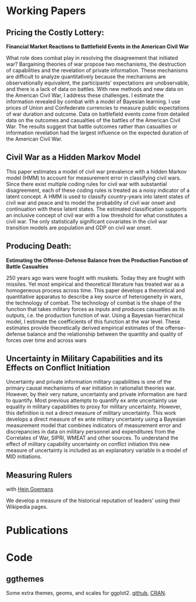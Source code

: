 <!-- 
.. title: Research
.. slug: research
.. date: 2013/01/22 19:03:32
.. tags: 
.. link: 
.. description: 
-->

# Working Papers

## Pricing the Costly Lottery:

**Financial Market Reactions to Battlefield Events in the American Civil War**
      
What role does combat play in resolving the disagreement that
initiated war? Bargaining theories of war propose two mechanisms, the
destruction of capabilities and the revelation of private information.
These mechanisms are difficult to analyze quantitatively because the
mechanisms are observationally equivalent, the participants'
expectations are unobservable, and there is a lack of data on battles.
With new methods and new data on the American Civil War, I address
these challenges. I estimate the information revealed by combat with a
model of Bayesian learning. I use prices of Union and Confederate
currencies to measure public expectations of war duration and outcome.
Data on battlefield events come from detailed data on the outcomes and
casualties of the battles of the American Civil War. The results
suggest that battle outcomes rather than casualties or information
revelation had the largest influence on the expected duration of the
American Civil War.
    
## 	Civil War as a Hidden Markov Model

This paper estimates a model of civil war prevalence with a hidden
Markov model (HMM) to account for measurement error in classifying
civil wars. Since there exist multiple coding rules for civil war with
substantial disagreement, each of these coding rules is treated as a
noisy indicator of a latent concept. A HMM is used to classify
country-years into latent states of civil war and peace and to model
the probability of civil war onset and continuation with these latent
states. The estimated classification supports an inclusive concept of
civil war with a low threshold for what constitutes a civil war. The
only statistically significant covariates in the civil war transition
models are population and GDP on civil war onset.

## Producing Death:

**Estimating the Offense-Defense Balance from the Production Function of Battle Casualties**

250 years ago wars were fought with muskets. Today they are fought
with missiles. Yet most empirical and theoretical literature has
treated war as a homogeneous process across time. This paper develops
a theoretical and quantitative apparatus to describe a key source of
heterogeneity in wars, the technology of combat. The technology of
combat is the shape of the function that takes military forces as
inputs and produces casualties as its outputs, i.e. the production
function of war. Using a Bayesian hierarchical model, I estimate the
coefficients of this function at the war level. These estimates
provide theoretically derived empirical estimates of the
offense-defense balance and the relationship between the quantity and
quality of forces over time and across wars

## Uncertainty in Military Capabilities and its Effects on Conflict Initiation

Uncertainty and private information military capabilities is one of
the primary causal mechanisms of war initiation in rationalist
theories war. However, by their very nature, uncertainty and private
information are hard to quantify. Most previous attempts to quantify
ex ante uncertainty use equality in military capabilities to proxy for
military uncertainty. However, this definition is not a direct measure
of military uncertainty. This work develops a direct measure of ex
ante military uncertainty using a Bayesian measurement model that
combines indicators of measurement error and discrepancies in data on
military personnel and expenditures from the Correlates of War, SIPRI,
WMEAT and other sources. To understand the effect of military
capability uncertainty on conflict initiation this new measure of
uncertainty is included as an explanatory variable in a model of MID
initiations.

## Measuring Rulers

with
[Hein Goemans](http://www.rochester.edu/college/faculty/hgoemans/)

We develop a measure of the historical reputation of leaders' using
their Wikipedia pages. 

# Publications

# Code

## ggthemes

Some extra themes, geoms, and scales for ggplot2.  [github](https://github.com/jrnold/ggthemes), [CRAN](http://cran.r-project.org/web/packages/ggthemes/index.html).
